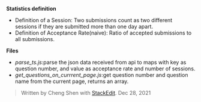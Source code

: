 ﻿**Statistics definition** 
 - Definition of a Session: Two submissions count as two different sessions if they are submitted more than one day apart.
 - Definition of Acceptance Rate(naive): Ratio of accepted submissions to all submissions.
 
 **Files**
 - *parse_ts.js*:parse the json data received from api to maps with key as question number, and value as acceptance rate and number of
   sessions.
  - *get_questions_on_currrent_page.js*:get question number and question name from the current page, returns an array.

> Written by Cheng Shen with [StackEdit](https://stackedit.io/).
> Dec 28, 2021
